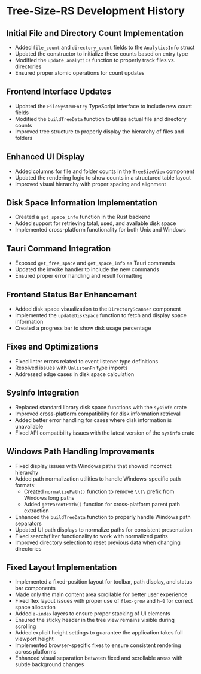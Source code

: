# Tree-Size-RS Development History

## Initial File and Directory Count Implementation

- Added `file_count` and `directory_count` fields to the `AnalyticsInfo` struct
- Updated the constructor to initialize these counts based on entry type
- Modified the `update_analytics` function to properly track files vs. directories
- Ensured proper atomic operations for count updates

## Frontend Interface Updates

- Updated the `FileSystemEntry` TypeScript interface to include new count fields
- Modified the `buildTreeData` function to utilize actual file and directory counts
- Improved tree structure to properly display the hierarchy of files and folders

## Enhanced UI Display

- Added columns for file and folder counts in the `TreeSizeView` component
- Updated the rendering logic to show counts in a structured table layout
- Improved visual hierarchy with proper spacing and alignment

## Disk Space Information Implementation

- Created a `get_space_info` function in the Rust backend
- Added support for retrieving total, used, and available disk space
- Implemented cross-platform functionality for both Unix and Windows

## Tauri Command Integration

- Exposed `get_free_space` and `get_space_info` as Tauri commands
- Updated the invoke handler to include the new commands
- Ensured proper error handling and result formatting

## Frontend Status Bar Enhancement

- Added disk space visualization to the `DirectoryScanner` component
- Implemented the `updateDiskSpace` function to fetch and display space information
- Created a progress bar to show disk usage percentage

## Fixes and Optimizations

- Fixed linter errors related to event listener type definitions
- Resolved issues with `UnlistenFn` type imports
- Addressed edge cases in disk space calculation

## SysInfo Integration

- Replaced standard library disk space functions with the `sysinfo` crate
- Improved cross-platform compatibility for disk information retrieval
- Added better error handling for cases where disk information is unavailable
- Fixed API compatibility issues with the latest version of the `sysinfo` crate

## Windows Path Handling Improvements

- Fixed display issues with Windows paths that showed incorrect hierarchy
- Added path normalization utilities to handle Windows-specific path formats:
  - Created `normalizePath()` function to remove `\\?\` prefix from Windows long paths
  - Added `getParentPath()` function for cross-platform parent path extraction
- Enhanced the `buildTreeData` function to properly handle Windows path separators
- Updated UI path displays to normalize paths for consistent presentation
- Fixed search/filter functionality to work with normalized paths
- Improved directory selection to reset previous data when changing directories 

## Fixed Layout Implementation

- Implemented a fixed-position layout for toolbar, path display, and status bar components
- Made only the main content area scrollable for better user experience
- Fixed flex layout issues with proper use of `flex-grow` and `h-0` for correct space allocation
- Added `z-index` layers to ensure proper stacking of UI elements
- Ensured the sticky header in the tree view remains visible during scrolling
- Added explicit height settings to guarantee the application takes full viewport height
- Implemented browser-specific fixes to ensure consistent rendering across platforms
- Enhanced visual separation between fixed and scrollable areas with subtle background changes 